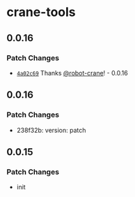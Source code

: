 # crane-tools

## 0.0.16

### Patch Changes

- [`4a02c69`](https://github.com/robot-crane/crane-tools/commit/4a02c695c457d779a0ad0946eaf43f4a7c3c8856) Thanks [@robot-crane](https://github.com/robot-crane)! - 0.0.16

## 0.0.16

### Patch Changes

- 238f32b: version: patch

## 0.0.15

### Patch Changes

- init
